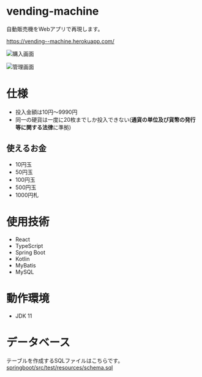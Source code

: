 # vending-machine

自動販売機をWebアプリで再現します。

https://vending--machine.herokuapp.com/

![購入画面](https://user-images.githubusercontent.com/79039863/134789659-69302ae7-49b7-42ec-8009-78fde60d3bd9.png)

![管理画面](https://user-images.githubusercontent.com/79039863/134789668-d78b1ac3-08c9-4349-85ee-38049a45a440.png)


# 仕様

- 投入金額は10円～9990円
- 同一の硬貨は一度に20枚までしか投入できない(**通貨の単位及び貨幣の発行等に関する法律**に準拠)

## 使えるお金

- 10円玉
- 50円玉
- 100円玉
- 500円玉
- 1000円札

# 使用技術

- React
- TypeScript
- Spring Boot
- Kotlin
- MyBatis
- MySQL

# 動作環境

- JDK 11

# データベース

テーブルを作成するSQLファイルはこちらです。
[springboot/src/test/resources/schema.sql](springboot/src/test/resources/schema.sql)
